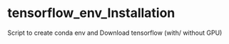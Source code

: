 # tensorflow_env_Installation
Script to create conda env and Download tensorflow (with/ without GPU)
